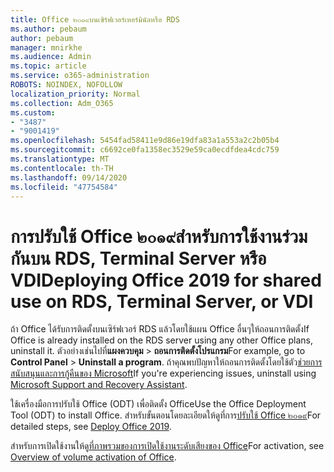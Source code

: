 ```yaml
---
title: Office ๒๐๑๙บนเซิร์ฟเวอร์เทอร์มินัลหรือ RDS
ms.author: pebaum
author: pebaum
manager: mnirkhe
ms.audience: Admin
ms.topic: article
ms.service: o365-administration
ROBOTS: NOINDEX, NOFOLLOW
localization_priority: Normal
ms.collection: Adm_O365
ms.custom:
- "3487"
- "9001419"
ms.openlocfilehash: 5454fad58411e9d86e19dfa83a1a553a2c2b05b4
ms.sourcegitcommit: c6692ce0fa1358ec3529e59ca0ecdfdea4cdc759
ms.translationtype: MT
ms.contentlocale: th-TH
ms.lasthandoff: 09/14/2020
ms.locfileid: "47754584"
---
```

# <a name="deploying-office-2019-for-shared-use-on-rds-terminal-server-or-vdi"></a><span data-ttu-id="35a95-102">การปรับใช้ Office ๒๐๑๙สำหรับการใช้งานร่วมกันบน RDS, Terminal Server หรือ VDI</span><span class="sxs-lookup"><span data-stu-id="35a95-102">Deploying Office 2019 for shared use on RDS, Terminal Server, or VDI</span></span>

<span data-ttu-id="35a95-103">ถ้า Office ได้รับการติดตั้งบนเซิร์ฟเวอร์ RDS แล้วโดยใช้แผน Office อื่นๆให้ถอนการติดตั้ง</span><span class="sxs-lookup"><span data-stu-id="35a95-103">If Office is already installed on the RDS server using any other Office plans, uninstall it.</span></span> <span data-ttu-id="35a95-104">ตัวอย่างเช่นไปที่**แผงควบคุม**  >  **ถอนการติดตั้งโปรแกรม**</span><span class="sxs-lookup"><span data-stu-id="35a95-104">For example, go to **Control Panel** > **Uninstall a program**.</span></span> <span data-ttu-id="35a95-105">ถ้าคุณพบปัญหาให้ถอนการติดตั้งโดยใช้ตัว[ช่วยการสนับสนุนและการกู้คืนของ Microsoft](https://aka.ms/SARA-OfficeUninstall-Alchemy)</span><span class="sxs-lookup"><span data-stu-id="35a95-105">If you're experiencing issues, uninstall using [Microsoft Support and Recovery Assistant](https://aka.ms/SARA-OfficeUninstall-Alchemy).</span></span> 

<span data-ttu-id="35a95-106">ใช้เครื่องมือการปรับใช้ Office (ODT) เพื่อติดตั้ง Office</span><span class="sxs-lookup"><span data-stu-id="35a95-106">Use the Office Deployment Tool (ODT) to install Office.</span></span> <span data-ttu-id="35a95-107">สำหรับขั้นตอนโดยละเอียดให้ดูที่การ[ปรับใช้ Office ๒๐๑๙](https://docs.microsoft.com/deployoffice/office2019/deploy)</span><span class="sxs-lookup"><span data-stu-id="35a95-107">For detailed steps, see [Deploy Office 2019](https://docs.microsoft.com/deployoffice/office2019/deploy).</span></span>

<span data-ttu-id="35a95-108">สำหรับการเปิดใช้งานให้ดู[ที่ภาพรวมของการเปิดใช้งานระดับเสียงของ Office](https://docs.microsoft.com/deployoffice/vlactivation/plan-volume-activation-of-office)</span><span class="sxs-lookup"><span data-stu-id="35a95-108">For activation, see [Overview of volume activation of Office](https://docs.microsoft.com/deployoffice/vlactivation/plan-volume-activation-of-office).</span></span>